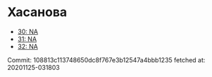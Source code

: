 # Хасанова
- [30: NA](30.md)
- [31: NA](31.md)
- [32: NA](32.md)

Commit: 108813c113748650dc8f767e3b12547a4bbb1235
 fetched at: 20201125-031803
